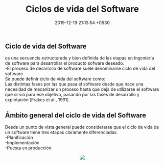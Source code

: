 ﻿---
layout: post
title:  "Ciclos de vida del Software"
date:   2019-12-19 21:13:54 +0530
categories: Clases IntroduccionAlSoftware
---

<h2>Ciclo de vida del Software</h2>
 <p>es una secuencia estructurada y bien definida de las etapas en Ingeniería de software para desarrollar el producto sofware deseado.<br>
-El proceso de desarrollo de software suele denominarse ciclo de vida del software<br>
Se puede definir ciclo de vida del software como:<br>
Las distintas fases por las que pasa el software desde que nace una necesidad de mecanizar un proceso hasta que deja de utilizarse el software que sirvió para ese objetivo, pasando por las fases de desarrollo y explotación [Frakes et al., 1991]</p>
<h2>Ámbito general del ciclo de vida del Software</h2>
<p>Desde un punto de vista general puede considerarse que el ciclo de vida de un software tiene tres etapas claramente diferenciadas: <br>
-Planificación<br>
-Implementación<br>
-Puesta en producción</p>

 <center><img src="http://johanachuquino.com/wp-content/uploads/2018/01/desarrollo_software_secuencial-1.png"></center>
